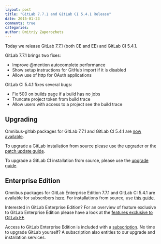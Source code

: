 ```yaml
---
layout: post
title: "GitLab 7.7.1 and GitLab CI 5.4.1 Release"
date: 2015-01-23
comments: true
categories:
author: Dmitriy Zaporozhets
---
```


Today we release GitLab 7.7.1 (both CE and EE) and GitLab CI 5.4.1.

GitLab 7.7.1 brings two fixes:

- Improve @mention autocomplete performance
- Show setup instructions for GitHub import if it is disabled
- Allow use of http for OAuth applications

GitLab CI 5.4.1 fixes several bugs:

- Fix 500 on builds page if a build has no jobs
- Truncate project token from build trace
- Allow users with access to a project see the build trace

<!-- more -->

## Upgrading

Omnibus-gitlab packages for GitLab 7.7.1 and GitLab CI 5.4.1 are [now available](https://about.gitlab.com/downloads/).

To upgrade a GitLab installation from source please use the
[upgrader](http://doc.gitlab.com/ce/update/upgrader.html) or the [patch update
guide](http://doc.gitlab.com/ce/update/patch_versions.html).

To upgrade a GitLab CI installation from source, please use the [upgrade guide](https://gitlab.com/gitlab-org/gitlab-ci/blob/master/doc/update/patch_versions.md).

## Enterprise Edition

Omnibus packages for GitLab Enterprise Edition 7.7.1 and GitLab CI 5.4.1 are available for subscribers [here](https://gitlab.com/subscribers/gitlab-ee/blob/master/doc/install/packages.md). For installations from source, use [this guide](https://gitlab.com/subscribers/gitlab-ee/blob/master/doc/update/patch_versions.md).

Interested in GitLab Enterprise Edition?
For an overview of feature exclusive to GitLab Enterprise Edition please have a look at the [features exclusive to GitLab EE](http://about.gitlab.com/features/#enterprise).

Access to GitLab Enterprise Edition is included with a [subscription](http://www.gitlab.com/subscription/).
No time to upgrade GitLab yourself?
A subscription also entitles to our upgrade and installation services.
